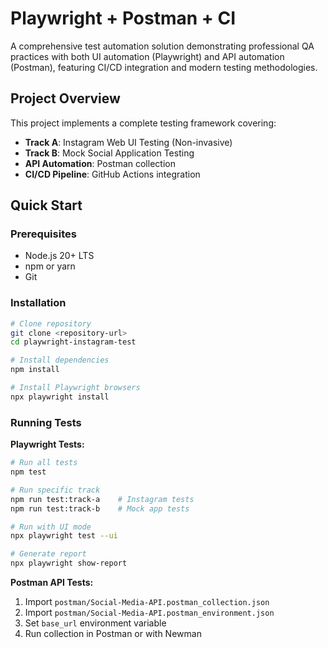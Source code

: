 # Playwright + Postman + CI

A comprehensive test automation solution demonstrating professional QA practices with both UI automation (Playwright) and API automation (Postman), featuring CI/CD integration and modern testing methodologies.

## Project Overview

This project implements a complete testing framework covering:

- **Track A**: Instagram Web UI Testing (Non-invasive)
- **Track B**: Mock Social Application Testing  
- **API Automation**: Postman collection
- **CI/CD Pipeline**: GitHub Actions integration

## Quick Start

### Prerequisites
- Node.js 20+ LTS
- npm or yarn
- Git

### Installation
```bash
# Clone repository
git clone <repository-url>
cd playwright-instagram-test

# Install dependencies
npm install

# Install Playwright browsers
npx playwright install
```

### Running Tests

**Playwright Tests:**
```bash
# Run all tests
npm test

# Run specific track
npm run test:track-a    # Instagram tests
npm run test:track-b    # Mock app tests

# Run with UI mode
npx playwright test --ui

# Generate report
npx playwright show-report
```

**Postman API Tests:**
1. Import `postman/Social-Media-API.postman_collection.json`
2. Import `postman/Social-Media-API.postman_environment.json`
3. Set `base_url` environment variable
4. Run collection in Postman or with Newman

